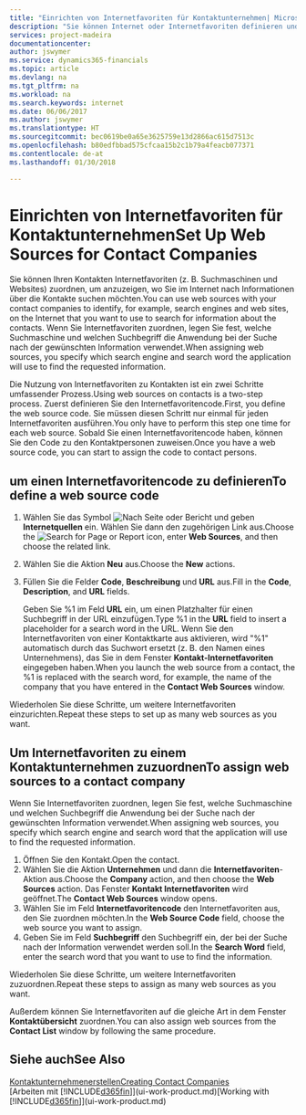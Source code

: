 ```yaml
---
title: "Einrichten von Internetfavoriten für Kontaktunternehmen| Microsoft Docs"
description: "Sie können Internet oder Internetfavoriten definieren und diese einem Kontaktunternehmen zuordnen, die Ihnen helfen, zu identifizieren, wie Sie nach Informationen über die Kontakte suchen möchten."
services: project-madeira
documentationcenter: 
author: jswymer
ms.service: dynamics365-financials
ms.topic: article
ms.devlang: na
ms.tgt_pltfrm: na
ms.workload: na
ms.search.keywords: internet
ms.date: 06/06/2017
ms.author: jswymer
ms.translationtype: HT
ms.sourcegitcommit: bec0619be0a65e3625759e13d2866ac615d7513c
ms.openlocfilehash: b80edfbbad575cfcaa15b2c1b79a4feacb077371
ms.contentlocale: de-at
ms.lasthandoff: 01/30/2018

---
```

# <a name="set-up-web-sources-for-contact-companies"></a><span data-ttu-id="6fb03-103">Einrichten von Internetfavoriten für Kontaktunternehmen</span><span class="sxs-lookup"><span data-stu-id="6fb03-103">Set Up Web Sources for Contact Companies</span></span>
<span data-ttu-id="6fb03-104">Sie können Ihren Kontakten Internetfavoriten (z. B. Suchmaschinen und Websites) zuordnen, um anzuzeigen, wo Sie im Internet nach Informationen über die Kontakte suchen möchten.</span><span class="sxs-lookup"><span data-stu-id="6fb03-104">You can use web sources with your contact companies to identify, for example, search engines and web sites, on the Internet that you want to use to search for information about the contacts.</span></span> <span data-ttu-id="6fb03-105">Wenn Sie Internetfavoriten zuordnen, legen Sie fest, welche Suchmaschine und welchen Suchbegriff die Anwendung bei der Suche nach der gewünschten Information verwendet.</span><span class="sxs-lookup"><span data-stu-id="6fb03-105">When assigning web sources, you specify which search engine and search word the application will use to find the requested information.</span></span>

<span data-ttu-id="6fb03-106">Die Nutzung von Internetfavoriten zu Kontakten ist ein zwei Schritte umfassender Prozess.</span><span class="sxs-lookup"><span data-stu-id="6fb03-106">Using web sources on contacts is a two-step process.</span></span> <span data-ttu-id="6fb03-107">Zuerst definieren Sie den Internetfavoritencode.</span><span class="sxs-lookup"><span data-stu-id="6fb03-107">First, you define the web source code.</span></span> <span data-ttu-id="6fb03-108">Sie müssen diesen Schritt nur einmal für jeden Internetfavoriten ausführen.</span><span class="sxs-lookup"><span data-stu-id="6fb03-108">You only have to perform this step one time for each web source.</span></span> <span data-ttu-id="6fb03-109">Sobald Sie einen Internetfavoritencode haben, können Sie den Code zu den Kontaktpersonen zuweisen.</span><span class="sxs-lookup"><span data-stu-id="6fb03-109">Once you have a web source code, you can start to assign the code to contact persons.</span></span>

## <a name="to-define-a-web-source-code"></a><span data-ttu-id="6fb03-110">um einen Internetfavoritencode zu definieren</span><span class="sxs-lookup"><span data-stu-id="6fb03-110">To define a web source code</span></span>
1. <span data-ttu-id="6fb03-111">Wählen Sie das Symbol ![Nach Seite oder Bericht](media/ui-search/search_small.png "Nach Seite oder Bericht suche") und geben **Internetquellen** ein. Wählen Sie dann den zugehörigen Link aus.</span><span class="sxs-lookup"><span data-stu-id="6fb03-111">Choose the ![Search for Page or Report](media/ui-search/search_small.png "Search for Page or Report icon") icon, enter **Web Sources**, and then choose the related link.</span></span>
2. <span data-ttu-id="6fb03-112">Wählen Sie die Aktion **Neu** aus.</span><span class="sxs-lookup"><span data-stu-id="6fb03-112">Choose the **New** actions.</span></span>
3. <span data-ttu-id="6fb03-113">Füllen Sie die Felder **Code**, **Beschreibung** und **URL** aus.</span><span class="sxs-lookup"><span data-stu-id="6fb03-113">Fill in the **Code**, **Description**, and **URL** fields.</span></span>

    <span data-ttu-id="6fb03-114">Geben Sie %1 im Feld **URL** ein, um einen Platzhalter für einen Suchbegriff in der URL einzufügen.</span><span class="sxs-lookup"><span data-stu-id="6fb03-114">Type %1 in the **URL** field to insert a placeholder for a search word in the URL.</span></span> <span data-ttu-id="6fb03-115">Wenn Sie den Internetfavoriten von einer Kontaktkarte aus aktivieren, wird "%1" automatisch durch das Suchwort ersetzt (z. B. den Namen eines Unternehmens), das Sie in dem Fenster **Kontakt-Internetfavoriten** eingegeben haben.</span><span class="sxs-lookup"><span data-stu-id="6fb03-115">When you launch the web source from a contact, the %1 is replaced with the search word, for example, the name of the company that you have entered in the **Contact Web Sources** window.</span></span>

<span data-ttu-id="6fb03-116">Wiederholen Sie diese Schritte, um weitere Internetfavoriten einzurichten.</span><span class="sxs-lookup"><span data-stu-id="6fb03-116">Repeat these steps to set up as many web sources as you want.</span></span>

## <a name="to-assign-web-sources-to-a-contact-company"></a><span data-ttu-id="6fb03-117">Um Internetfavoriten zu einem Kontaktunternehmen zuzuordnen</span><span class="sxs-lookup"><span data-stu-id="6fb03-117">To assign web sources to a contact company</span></span>
<span data-ttu-id="6fb03-118">Wenn Sie Internetfavoriten zuordnen, legen Sie fest, welche Suchmaschine und welchen Suchbegriff die Anwendung bei der Suche nach der gewünschten Information verwendet.</span><span class="sxs-lookup"><span data-stu-id="6fb03-118">When assigning web sources, you specify which search engine and search word that the application will use to find the requested information.</span></span>

1. <span data-ttu-id="6fb03-119">Öffnen Sie den Kontakt.</span><span class="sxs-lookup"><span data-stu-id="6fb03-119">Open the contact.</span></span>
2. <span data-ttu-id="6fb03-120">Wählen Sie die Aktion **Unternehmen** und dann die **Internetfavoriten**-Aktion aus.</span><span class="sxs-lookup"><span data-stu-id="6fb03-120">Choose the **Company** action, and then choose the **Web Sources** action.</span></span> <span data-ttu-id="6fb03-121">Das Fenster **Kontakt Internetfavoriten** wird geöffnet.</span><span class="sxs-lookup"><span data-stu-id="6fb03-121">The **Contact Web Sources** window opens.</span></span>
3. <span data-ttu-id="6fb03-122">Wählen Sie im Feld **Internetfavoritencode** den Internetfavoriten aus, den Sie zuordnen möchten.</span><span class="sxs-lookup"><span data-stu-id="6fb03-122">In the **Web Source Code** field, choose the web source you want to assign.</span></span>
4. <span data-ttu-id="6fb03-123">Geben Sie im Feld **Suchbegriff** den Suchbegriff ein, der bei der Suche nach der Information verwendet werden soll.</span><span class="sxs-lookup"><span data-stu-id="6fb03-123">In the **Search Word** field, enter the search word that you want to use to find the information.</span></span>

<span data-ttu-id="6fb03-124">Wiederholen Sie diese Schritte, um weitere Internetfavoriten zuzuordnen.</span><span class="sxs-lookup"><span data-stu-id="6fb03-124">Repeat these steps to assign as many web sources as you want.</span></span>

<span data-ttu-id="6fb03-125">Außerdem können Sie Internetfavoriten auf die gleiche Art in dem Fenster **Kontaktübersicht** zuordnen.</span><span class="sxs-lookup"><span data-stu-id="6fb03-125">You can also assign web sources from the **Contact List** window by following the same procedure.</span></span>

## <a name="see-also"></a><span data-ttu-id="6fb03-126">Siehe auch</span><span class="sxs-lookup"><span data-stu-id="6fb03-126">See Also</span></span>
[<span data-ttu-id="6fb03-127">Kontaktunternehmenerstellen</span><span class="sxs-lookup"><span data-stu-id="6fb03-127">Creating Contact Companies</span></span>](marketing-create-contact-companies.md)  
<span data-ttu-id="6fb03-128">[Arbeiten mit [!INCLUDE[d365fin](includes/d365fin_md.md)]](ui-work-product.md)</span><span class="sxs-lookup"><span data-stu-id="6fb03-128">[Working with [!INCLUDE[d365fin](includes/d365fin_md.md)]](ui-work-product.md)</span></span>

